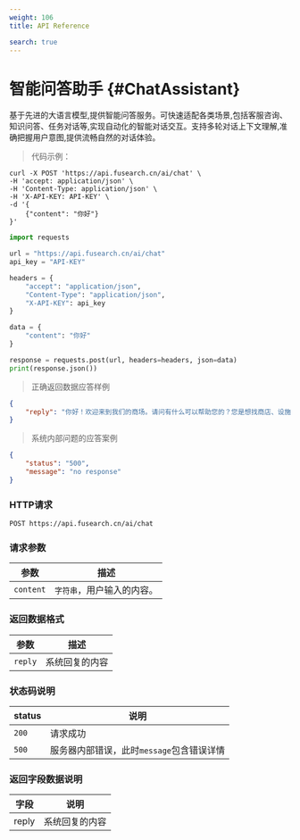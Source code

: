 ```yaml
---
weight: 106
title: API Reference

search: true
---
```


# 智能问答助手 {#ChatAssistant}

基于先进的大语言模型,提供智能问答服务。可快速适配各类场景,包括客服咨询、知识问答、任务对话等,实现自动化的智能对话交互。支持多轮对话上下文理解,准确把握用户意图,提供流畅自然的对话体验。

> 代码示例：

```shell
curl -X POST 'https://api.fusearch.cn/ai/chat' \
-H 'accept: application/json' \
-H 'Content-Type: application/json' \
-H 'X-API-KEY: API-KEY' \
-d '{
    {"content": "你好"}
}'
```

```python
import requests

url = "https://api.fusearch.cn/ai/chat"
api_key = "API-KEY"

headers = {
    "accept": "application/json",
    "Content-Type": "application/json",
    "X-API-KEY": api_key
}

data = {
    "content": "你好"
}

response = requests.post(url, headers=headers, json=data)
print(response.json())
```


> 正确返回数据应答样例

```json
{
    "reply": "你好！欢迎来到我们的商场。请问有什么可以帮助您的？您是想找商店、设施，还是了解当前的促销活动？"
}
```

> 系统内部问题的应答案例

```json
{
    "status": "500",
    "message": "no response"
}
```

### HTTP请求

`POST https://api.fusearch.cn/ai/chat`

### 请求参数

| 参数           | 描述                                                         |
|----------------|--------------------------------------------------------------|
| `content`       | `字符串`，用户输入的内容。 |

### 返回数据格式

参数 | 描述
--------- | -------
`reply` | 系统回复的内容

### 状态码说明

status | 说明
--------- | -------
`200` | 请求成功
`500` | 服务器内部错误，此时`message`包含错误详情

### 返回字段数据说明

字段 | 说明
--- | ---
reply | 系统回复的内容
